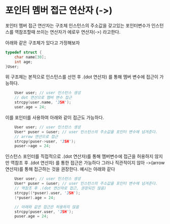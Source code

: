 # 포인터 멤버 접근 연산자 (->)

포인터 멤버 접근 연산자는 구조체 인스턴스의 주소값을 갖고있는 포인터변수가 인스턴스를 역참조할때
쓰이는 연산자가 에로우 연산자(->) 라고한다.

아래와 같은 구조체가 있다고 가정해보자
```c
typedef struct {
    char name[30];
    int age;
}User;
```

위 구조체는 본적으로 인스턴스를 선언 후 .(dot 연산자) 를 통해 멤버 변수에 접근이 가능하다.
```c
    User user; // user 인스턴스 생성
    // dot 연산으로 멤버 변수 접근
    strcpy(user.name, 'JSH');
    user.age = 24;
```

이를 포인터를 사용하여 아래와 같이 접근도 가능하다.
```c
    User user; // user 인스턴스 생성
    User* puser = &user; // user 인스턴스의 주소값을 포인터 변수에 넘겨준다.
    // arrow 연산으로 접근
    strcpy(puser->user, 'JSH');
    puser->age = 24;

```

인스턴스 포인터를 직접적으로 .(dot 연산자)를 통해 멤버변수에 접근을 허용하지 않지만
역참조 후 .(dot 연산자) 를 통한 접근은 가능하다
그러나 직관적이지 않아 ->(arrow 연산자)를 통해 접근하는 것을 권장한다.
예시는 아래와 같다
```c
    User user; // user 인스턴스 생성
    User* puser = &user; // user 인스턴스의 주소값을 포인터 변수에 넘겨준다.
    // 역참조 후 .(dot 연산자로 접근, 권장되진 않음)
    strcpy((*puser).user, 'JSH');
    (*puser).age = 24;

    // 아래와 같은 접근은 허용하지 않음
    strcpy(puser.user, 'JSH');
    puser.age = 24;

```
